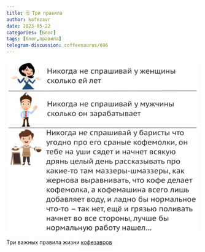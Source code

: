 ```yaml
---
title: 🗒 Три правила
author: kofezavr
date: 2023-05-22
categories: [Блог]
tags: [блог,правила]
telegram-discussion: coffeesaurus/696
--- 
```

![Три правила](/assets/img/posts/23/05/rules.jpg)

Три важных правила жизни [кофезавров](https://t.me/coffeesaurus)